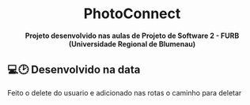 <div align="center">
  <h1 >PhotoConnect</h1>
  <b>Projeto desenvolvido nas aulas de Projeto de Software 2 - FURB (Universidade Regional de Blumenau)</b>
</div>

## 💻🕑 Desenvolvido na data
<p>Feito o delete do usuario e adicionado nas rotas o caminho para deletar</p>
